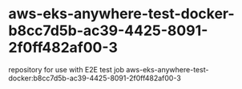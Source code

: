 # aws-eks-anywhere-test-docker-b8cc7d5b-ac39-4425-8091-2f0ff482af00-3
repository for use with E2E test job aws-eks-anywhere-test-docker:b8cc7d5b-ac39-4425-8091-2f0ff482af00-3
